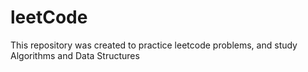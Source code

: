 # leetCode
This repository was created to practice leetcode problems, and study Algorithms and Data Structures
